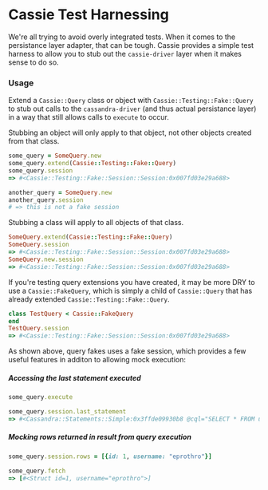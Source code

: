 # Cassie Test Harnessing

We're all trying to avoid overly integrated tests. When it comes to the persistance layer adapter, that can be tough. Cassie provides a simple test harness to allow you to stub out the `cassie-driver` layer when it makes sense to do so.

### Usage
Extend a `Cassie::Query` class or object with `Cassie::Testing::Fake::Query` to stub out calls to the `cassandra-driver` (and thus actual persistance layer) in a way that still allows calls to `execute` to occur.

Stubbing an object will only apply to that object, not other objects created from that class.

```ruby
some_query = SomeQuery.new
some_query.extend(Cassie::Testing::Fake::Query)
some_query.session
=> #<Cassie::Testing::Fake::Session::Session:0x007fd03e29a688>

another_query = SomeQuery.new
another_query.session
# => this is not a fake session
```

Stubbing a class will apply to all objects of that class.

```ruby
SomeQuery.extend(Cassie::Testing::Fake::Query)
SomeQuery.session
=> #<Cassie::Testing::Fake::Session::Session:0x007fd03e29a688>
SomeQuery.new.session
=> #<Cassie::Testing::Fake::Session::Session:0x007fd03e29a688>
```

If you're testing query extensions you have created, it may be more DRY to use a `Cassie::FakeQuery`, which is simply a child of `Cassie::Query` that has already extended `Cassie::Testing::Fake::Query`.

```ruby
class TestQuery < Cassie::FakeQuery
end
TestQuery.session
=> #<Cassie::Testing::Fake::Session::Session:0x007fd03e29a688>
```

As shown above, query fakes uses a fake session, which provides a few useful features in additon to allowing mock execution:

##### Accessing the last statement executed

```ruby
some_query.execute

some_query.session.last_statement
=> #<Cassandra::Statements::Simple:0x3ffde09930b8 @cql="SELECT * FROM users LIMIT 1;" @params=[]>
```

##### Mocking rows returned in result from query execution

```ruby
some_query.session.rows = [{id: 1, username: "eprothro"}]

some_query.fetch
=> [#<Struct id=1, username="eprothro">]
```
